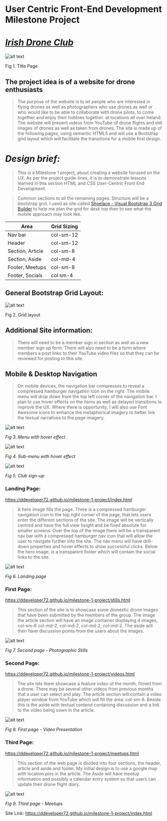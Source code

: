 # **User Centric Front-End Development Milestone Project**

# *[Irish Drone Club](https://ddeveloper72.github.io/milestone-1-project)*

![alt text](https://github.com/ddeveloper72/milestone-1-project/blob/master/assets/images/Readme/title-page.png "Fig 1. Title Page")

Fig 1. Title Page

## **The project idea is of a website for drone enthusiasts**

>The purpose of the website is to let people who are interested in flying drones as well as photographers who use drones as well or who would like to be able to collaborate with drone pilots, to come together and enjoy their hobbies together.  at locations all over Ireland.  The website will present videos from YouTube of drone flights and still images of drones as well as taken from drones. 
The site is made up of the following pages, using semantic HTML5 and will use a Bootstrap grid layout which will facilitate the transitions for a mobile first design.

# *Design brief:*

>This is a Milestone 1 project, about creating a website focused on the UX.  As per the project guide-lines, it is to demonstrate lessons learned in this section HTML and CSS User-Centric Front End Development.

>Common sections to all the remaining pages:
Structure will be a bootstrap grid.  I used as site called [Shoelace - Visual Bootstrap 3 Grid Builder](http://shoelace.io) to help me plan the grid for desk top then to see what the mobile approach may look like.

| Area             | Grid Sizing |
| ---------------- | ----------- |
| Nav bar          | col-sm-12   |
| Header           | col-sm-12   |
| Section, Article | col-sm-8    |
| Section, Aside  | col-md-4    |
| Footer, Meetups  | col-sm-8    |
| Footer, Socials  | col sm-4    |

## General Bootstrap Grid Layout:

![alt text](https://github.com/ddeveloper72/milestone-1-project/blob/master/assets/images/Readme/09-bootstrap-grid.png "Fig 2. Grid layout")

Fig 2. Grid layout


## Additional Site information:

>There will need to be a member sign in section as well as a new member sign up form. There will also need to be a form where members a post links to their YouTube video files so that they can be reviewed for posting to this site.

## Mobile & Desktop Navigation

>On mobile devices, the navigation bar compresses to reveal a compressed hamburger navigation icon on the right. The mobile menu will drop down from the top left corner of the navigation bar.  I plan to use hover effects on the items as well as delayed transitions to improve the UX. Where there is opportunity, I will also use Font Awesome icons to enhance the metaphorical imagery to better link the textual narratives to the page imagery.

![alt text](https://github.com/ddeveloper72/milestone-1-project/blob/master/assets/images/Readme/03-menu-with-hover.png "Fig 3. Menu with hover effect")

*Fig 3. Menu with hover effect*

![alt text](https://github.com/ddeveloper72/milestone-1-project/blob/master/assets/images/Readme/04-sub-menu-with-hover.png "Fig 4. Sub-menu with hover effect")

*Fig 4. Sub-menu with hover effect*
 
![alt text](https://github.com/ddeveloper72/milestone-1-project/blob/master/assets/images/Readme/08-signup-dialog.jpg  "Fig 5. Club sign-up")

*Fig 5. Club sign-up*


### Landing Page:

https://ddeveloper72.github.io/milestone-1-project/index.html

>A hero image fills the page.  There is a compressed hamburger navigation icon in the top right corner of the page, that lets users enter the different sections of the site. The image will be vertically centred and have the full view height and be fixed absolute for smaller screens. Over the top of the image there will be a transparent nav bar with a compressed hamburger nav icon that will allow the user to navigate further into the site. The nav menu will have drill-down properties and hover effects to show successful clicks.  Below the hero image, is a transparent footer which will contain the social links to the site.

![alt text](https://github.com/ddeveloper72/milestone-1-project/blob/master/assets/images/Readme/01-landing-page.png  "Fig 6. Landing page")

*Fig 6. Landing page*

 
### First Page:

https://ddeveloper72.github.io/milestone-1-project/stills.html

>This section of the site is to showcase some domestic drone images that have been submitted by the members of the group.  The image the article section will have an image container displaying 4 images, col-sm-8 col-md-2, col-md-2, col-md-2, col-md-2.  The aside will then have discussion points from the users about the images.
 
![alt text](https://github.com/ddeveloper72/milestone-1-project/blob/master/assets/images/Readme/06-second-page.jpg "Fig 7. Second page")

 *Fig 7. Second page - Photographic Stills*
 

### Second Page:

https://ddeveloper72.github.io/milestone-1-project/videos.html

>The site lets them showcase a feature video of the month, filmed from a drone.  There may be several other videos from previous months that a user can select and play. The article section will contain a video player window from YouTube which will fill the area: col-sm-8.  Beside this is the aside with textual contend containing discussion and a link to the video being sown in the article.
 
![alt text](https://github.com/ddeveloper72/milestone-1-project/blob/master/assets/images/Readme/05-first-page.jpg "Fig 8. First page")

 *Fig 8. First page - Video Presentation*



### Third Page:

https://ddeveloper72.github.io/milestone-1-project/meetups.html

>This section of the web page is divided into four sections, the header, article and aside and footer.  My initial design is to use a google map with location pins in the article. The Aside will have meetup information and possibly a calendar entry system so that users can update their drone flight diary.
 
![alt text](https://github.com/ddeveloper72/milestone-1-project/blob/master/assets/images/Readme/07-third-page.jpg "Fig 9. Third page")

*Fig 9. Third page - Meetups*

Site Link: https://ddeveloper72.github.io/milestone-1-project/index.html
